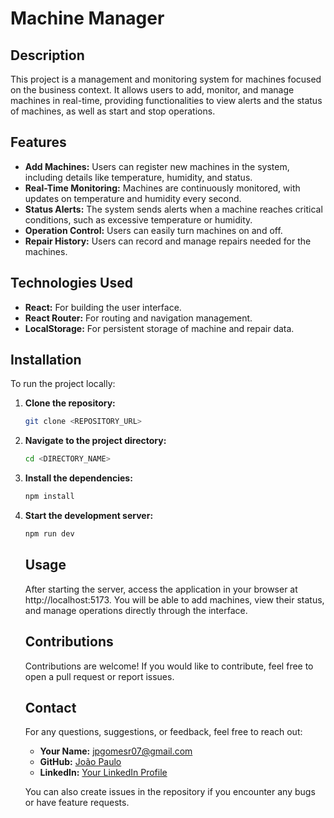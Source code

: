 # Machine Manager

## Description

This project is a management and monitoring system for machines focused on the business context. It allows users to add, monitor, and manage machines in real-time, providing functionalities to view alerts and the status of machines, as well as start and stop operations.

## Features

- **Add Machines:** Users can register new machines in the system, including details like temperature, humidity, and status.
- **Real-Time Monitoring:** Machines are continuously monitored, with updates on temperature and humidity every second.
- **Status Alerts:** The system sends alerts when a machine reaches critical conditions, such as excessive temperature or humidity.
- **Operation Control:** Users can easily turn machines on and off.
- **Repair History:** Users can record and manage repairs needed for the machines.

## Technologies Used

- **React:** For building the user interface.
- **React Router:** For routing and navigation management.
- **LocalStorage:** For persistent storage of machine and repair data.

## Installation

To run the project locally:

1. **Clone the repository:**

   ```bash
   git clone <REPOSITORY_URL>
   ```

2. **Navigate to the project directory:**

   ```bash
   cd <DIRECTORY_NAME>
   ```

3. **Install the dependencies:**

   ```bash
   npm install
   ```

4. **Start the development server:**

   ```bash
   npm run dev
   ```

   ## Usage

   After starting the server, access the application in your browser at http://localhost:5173. You will be able to add machines, view their status, and manage operations directly through the interface.

   ## Contributions

   Contributions are welcome! If you would like to contribute, feel free to open a pull request or report issues.

   ## Contact

   For any questions, suggestions, or feedback, feel free to reach out:

   - **Your Name:** [jpgomesr07@gmail.com](mailto:jpgomesr07@gmail.com)
   - **GitHub:** [João Paulo](https://github.com/your-username)
   - **LinkedIn:** [Your LinkedIn Profile](https://www.linkedin.com/in/your-profile)

   You can also create issues in the repository if you encounter any bugs or have feature requests.
